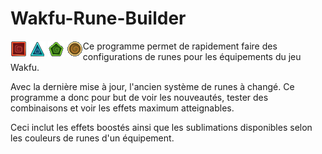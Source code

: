 # Wakfu-Rune-Builder
<div style="float: left;">
  <img style="inline" alt="Image" title="red-rune" src="/images/red_rune.png" />
  <img style="inline" alt="Image" title="blue-rune" src="/images/blue_rune.png" />
  <img style="inline" alt="Image" title="green-rune" src="/images/green_rune.png" />
  <img style="inline" alt="Image" title="white-rune" src="/images/white_rune.png" />
</div>

Ce programme permet de rapidement faire des configurations de runes pour les équipements du jeu Wakfu.

Avec la dernière mise à jour, l'ancien système de runes à changé.
Ce programme a donc pour but de voir les nouveautés, tester des combinaisons et voir les effets maximum atteignables.

Ceci inclut les effets boostés ainsi que les sublimations disponibles selon les couleurs de runes d'un équipement.
